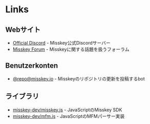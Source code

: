 # Links

## Webサイト
- [Official Discord](https://discord.gg/Wp8gVStHW3) - Misskey公式Discordサーバー
- [Misskey Forum](https://forum.misskey.io/) - Misskeyに関する話題を扱うフォーラム

## Benutzerkonten
- [@repo@misskey.io](https://misskey.io/@repo) - Misskeyのリポジトリの更新を投稿するbot

## ライブラリ
- [misskey-dev/misskey.js](https://github.com/misskey-dev/misskey.js) - JavaScriptのMisskey SDK
- [misskey-dev/mfm.js](https://github.com/misskey-dev/mfm.js) - JavaScriptのMFMパーサー実装

